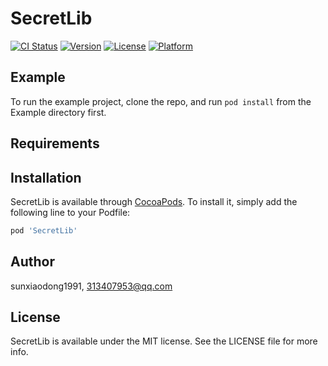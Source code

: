 # SecretLib

[![CI Status](http://img.shields.io/travis/sunxiaodong1991/SecretLib.svg?style=flat)](https://travis-ci.org/sunxiaodong1991/SecretLib)
[![Version](https://img.shields.io/cocoapods/v/SecretLib.svg?style=flat)](http://cocoapods.org/pods/SecretLib)
[![License](https://img.shields.io/cocoapods/l/SecretLib.svg?style=flat)](http://cocoapods.org/pods/SecretLib)
[![Platform](https://img.shields.io/cocoapods/p/SecretLib.svg?style=flat)](http://cocoapods.org/pods/SecretLib)

## Example

To run the example project, clone the repo, and run `pod install` from the Example directory first.

## Requirements

## Installation

SecretLib is available through [CocoaPods](http://cocoapods.org). To install
it, simply add the following line to your Podfile:

```ruby
pod 'SecretLib'
```

## Author

sunxiaodong1991, 313407953@qq.com

## License

SecretLib is available under the MIT license. See the LICENSE file for more info.
